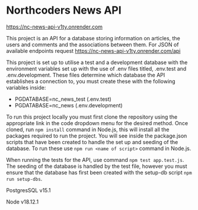 # Northcoders News API

https://nc-news-api-v1ty.onrender.com

This project is an API for a database storing information on articles, the users and comments and the associations between them. For JSON of available endpoints request https://nc-news-api-v1ty.onrender.com/api

This project is set up to utilise a test and a development database with the environment variables set up with the use of .env files titled, .env.test and .env.development. These files determine which database the API establishes a connection to, you must create these with the following variables inside:
- PGDATABASE=nc_news_test (.env.test)
- PGDATABASE=nc_news (.env.development)


To run this project locally you must first clone the repository using the appropriate link in the code dropdown menu for the desired method. Once cloned, run `npm install` command in Node.js, this will install all the packages required to run the project. You will see inside the package.json scripts that have been created to handle the set up and seeding of the database. To run these use `npm run <name of script>` command in Node.js.
  
When running the tests for the API, use command `npm test app.test.js`. The seeding of the database is handled by the test file, however you must ensure that the database has first been created with the setup-db script `npm run setup-dbs`.

PostgresSQL v15.1 

Node v18.12.1
  
